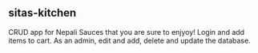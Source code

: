 ## sitas-kitchen

CRUD app for Nepali Sauces that you are sure to enjyoy! Login and add items to cart. As an admin, edit and add, delete and update the database. 
